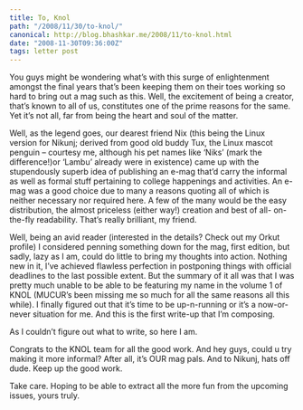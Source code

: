 ```yaml
---
title: To, Knol
path: "/2008/11/30/to-knol/"
canonical: http://blog.bhashkar.me/2008/11/to-knol.html
date: "2008-11-30T09:36:00Z"
tags: letter post
---
```

You guys might be wondering what’s with this surge of enlightenment amongst the final years that’s been keeping them on their toes working so hard to bring out a mag such as this. Well, the excitement of being a creator, that’s known to all of us, constitutes one of the prime reasons for the same. Yet it’s not all, far from being the heart and soul of the matter.<span class="more"></span>

Well, as the legend goes, our dearest friend Nix (this being the Linux version for Nikunj; derived from good old buddy Tux, the Linux mascot penguin – courtesy me, although his pet names like ‘Niks’ (mark the difference!)or ‘Lambu’ already were in existence) came up with the stupendously superb idea of publishing an e-mag that’d carry the informal as well as formal stuff pertaining to college happenings and activities. An e-mag was a good choice due to many a reasons quoting all of which is neither necessary nor required here. A few of the many would be the easy distribution, the almost priceless (either way!) creation and best of all- on-the-fly readability. That’s really brilliant, my friend.

Well, being an avid reader (interested in the details? Check out my Orkut profile) I considered penning something down for the mag, first edition, but sadly, lazy as I am, could do little to bring my thoughts into action. Nothing new in it, I’ve achieved flawless perfection in postponing things with official deadlines to the last possible extent. But the summary of it all was that I was pretty much unable to be able to be featuring my name in the volume 1 of KNOL (MUCUR’s been missing me so much for all the same reasons all this while). I finally figured out that it’s time to be up-n-running or it’s a now-or-never situation for me. And this is the first write-up that I’m composing.

As I couldn’t figure out what to write, so here I am.

Congrats to the KNOL team for all the good work. And hey guys, could u try making it more informal? After all, it’s OUR mag pals. And to Nikunj, hats off dude. Keep up the good work.

Take care. Hoping to be able to extract all the more fun from the upcoming issues, yours truly.